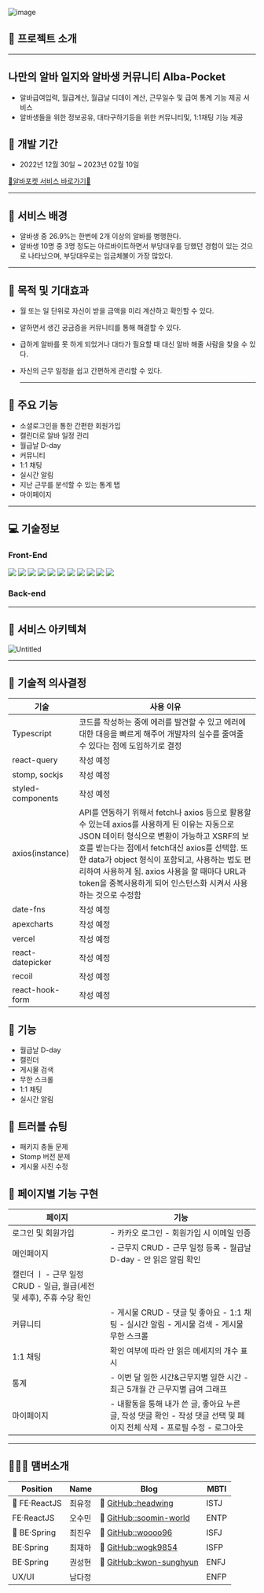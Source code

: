 

![image](https://user-images.githubusercontent.com/117805482/217720232-1199e879-590e-44ce-8074-f77ba68addf0.png)


## 🌱 프로젝트 소개
-------
## 나만의 알바 일지와 알바생 커뮤니티 **Alba-Pocket**
- 알바급여입력, 월급계산, 월급날 디데이 계산, 근무일수 및 급여 통계 기능 제공 서비스
- 알바생들을 위한 정보공유, 대타구하기등을 위한 커뮤니티및, 1:1채팅 기능 제공

## 📆 개발 기간  
- 2022년 12월 30일 ~ 2023년 02월 10일

<a href="https://www.albapocket.com/"> 🔗알바포켓 서비스 바로가기🔗</a>

  -------------
  
## 🌱 서비스 배경

- 알바생 중 26.9%는 한번에 2개 이상의 알바를 병행한다.
- 알바생 10명 중 3명 정도는 아르바이트하면서 부당대우를 당했던 경험이 있는 것으로
  나타났으며, 부당대우로는 임금체불이 가장 많았다.

------------
  
## 🌱 목적 및 기대효과

- 월 또는 일 단위로 자신이 받을 금액을 미리 계산하고 확인할 수 있다.
- 알하면서 생긴 궁금증을 커뮤니티를 통해 해결할 수 있다.
- 급하게 알바를 못 하게 되었거나 대타가 필요할 때 대신 알바 해줄 사람을 찾을 수 있다.
- 자신의 근무 일정을 쉽고 간편하게 관리할 수 있다.

  ----------
  
## 🌱 주요 기능
- 소셜로그인을 통한 간편한 회원가입
- 캘린더로 알바 일정 관리
- 월급날 D-day
- 커뮤니티
- 1:1 채팅
- 실시간 알림
- 지난 근무를 분석할 수 있는 통계 탭
- 마이페이지

-------

## 💻 기술정보
### Front-End
<p>
<img src="https://img.shields.io/badge/React-61DAFB?style=for-the-badge&logo=React&logoColor=black">
  <img src="https://img.shields.io/badge/TypeScript-3178C6?style=for-the-badge&logo=TypeScript&logoColor=black">
  <img src="https://img.shields.io/badge/Create React App-09D3AC?style=for-the-badge&logo=Create React App&logoColor=black">
  <img src="https://img.shields.io/badge/React Query-FF4154?style=for-the-badge&logo=React Query&logoColor=white">
  <img src="https://img.shields.io/badge/React Router-CA4245?style=for-the-badge&logo=React Router&logoColor=white">
  <img src="https://img.shields.io/badge/Axios-5A29E4?style=for-the-badge&logo=Axios&logoColor=white">
  <img src="https://img.shields.io/badge/styled-components-DB7093?style=for-the-badge&logo=styled-components&logoColor=white">
  <img src="https://img.shields.io/badge/Figma-F24E1E?style=for-the-badge&logo=Figma&logoColor=white">
  <img src="https://img.shields.io/badge/github-181717?style=for-the-badge&logo=github&logoColor=white">
  <img src="https://img.shields.io/badge/vercel-000000?style=for-the-badge&logo=vercel&logoColor=white">
  <img src="https://img.shields.io/badge/GitHub-181717?style=for-the-badge&logo=GitHub&logoColor=white">
</p>


### Back-end
<p>
</p>

----------

## 🌱 서비스 아키텍쳐
![Untitled](https://user-images.githubusercontent.com/109337855/218501119-54a9cd29-db0e-4f13-bec0-7daa68f0c034.png)

---------

## 🌱 기술적 의사결정
| 기술 | 사용 이유 |
| ----- | ----- |
| Typescript | 코드를 작성하는 중에 에러를 발견할 수 있고 에러에 대한 대응을 빠르게 해주어 개발자의 실수를 줄여줄 수 있다는 점에 도입하기로 결정 |
| react-query | 작성 예정 |
| stomp, sockjs | 작성 예정 |
| styled-components | 작성 예정 |
| axios(instance) | API를 연동하기 위해서 fetch나 axios 등으로 활용할 수 있는데 axios를 사용하게 된 이유는 자동으로 JSON 데이터 형식으로 변환이 가능하고 XSRF의 보호를 받는다는 점에서 fetch대신 axios를 선택함. 또한 data가 object 형식이 포함되고, 사용하는 법도 편리하여 사용하게 됨. axios 사용을 할 때마다 URL과 token을 중복사용하게 되어 인스턴스화 시켜서 사용하는 것으로 수정함 |
| date-fns | 작성 예정 |
| apexcharts | 작성 예정 |
| vercel | 작성 예정 |
| react-datepicker | 작성 예정 
| recoil | 작성 예정 
| react-hook-form | 작성 예정 

## 🌱 기능
- 월급날 D-day
- 캘린더
- 게시물 검색
- 무한 스크롤
- 1:1 채팅
- 실시간 알림

## 🌱 트러블 슈팅
- 패키지 충돌 문제
- Stomp 버전 문제
- 게시물 사진 수정

## 🌱 페이지별 기능 구현
| 페이지 | 기능 |
| ----- | ----- |
| 로그인 및 회원가입 | - 카카오 로그인 - 회원가입 시 이메일 인증 |
| 메인페이지 | - 근무지 CRUD - 근무 일정 등록 - 월급날 D-day - 안 읽은 알림 확인 |
| 캘린더 ㅣ - 근무 일정 CRUD - 일급, 월급(세전 및 세후), 주휴 수당 확인 |
| 커뮤니티 | - 게시물 CRUD - 댓글 및 좋아요 - 1:1 채팅 - 실시간 알림 - 게시물 검색 - 게시물 무한 스크롤 |
| 1:1 채팅 | 확인 여부에 따라 안 읽은 메세지의 개수 표시 |
| 통계 | - 이번 달 일한 시간&근무지별 일한 시간 - 최근 5개월 간 근무지별 급여 그래프 |
| 마이페이지 | - 내활동을 통해 내가 쓴 글, 좋아요 누른 글, 작성 댓글 확인 - 작성 댓글 선택 및 페이지 전체 삭제 - 프로필 수정 - 로그아웃 |

----------
  ## 👨‍👦‍👦 맴버소개
| Position | Name | Blog | MBTI |
| ----- | ----- | ----- | ----- |
| 🔰 FE·ReactJS | 최유정 | 🔗 [GitHub::headwing](https://github.com/headwing) | ISTJ |
| FE·ReactJS | 오수민 | 🔗 [GitHub::soomin-world](https://github.com/soomin-world) | ENTP |
| 🔰 BE·Spring | 최진우 | 🔗 [GitHub::woooo96](https://github.com/woooo96) | ISFJ |
| BE·Spring | 최재하 | 🔗 [GitHub::wogk9854](https://github.com/wogk9854) | ISFP |
| BE·Spring | 권성현 | 🔗 [GitHub::kwon-sunghyun](https://github.com/kwon-sunghyun) | ENFJ |
| UX/UI | 남다정 |  | ENFP |
